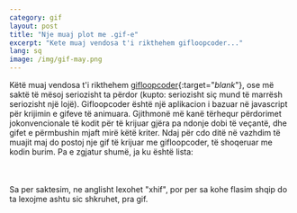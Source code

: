 ```yaml
---
category: gif
layout: post
title: "Nje muaj plot me .gif-e"
excerpt: "Kete muaj vendosa t'i rikthehem gifloopcoder..."
lang: sq
image: /img/gif-may.png
---
```


Këtë muaj vendosa t'i rikthehem [gifloopcoder](http://gifloopcoder.com){:target="_blank_"}, ose më saktë të mësoj seriozisht ta përdor (kupto: seriozisht siç mund të marrësh seriozisht një lojë). Gifloopcoder është një aplikacion i bazuar në javascript për krijimin e gifeve të animuara. Gjithmonë më kanë tërhequr përdorimet jokonvencionale të kodit për të krijuar gjëra pa ndonje dobi të veçantë, dhe gifet e përmbushin mjaft mirë këtë kriter. Ndaj për cdo ditë në vazhdim të muajit maj do postoj nje gif të krijuar me gifloopcoder, të shoqeruar me kodin burim. Pa e zgjatur shumë, ja ku është lista:

<script id="gif-list" type="text/x-handlebars-template">
  {% raw %}
  {{#gifs}}
  <div class="col-sm-3 col-xs-6">
    <a href="{{url}}">
      <img src="/img/{{thumbnail}}" alt="{{description}}" style="width: 100%;" hspace="8" vspace="8" align="center" border="2" />
    </a>
    <div class="text-center">{{date}}, <a href="{{code}}" target="_blank_">kodi burim</a></div>
  </div>
  {{/gifs}}
  {% endraw %}
</script>

<script src="https://cdnjs.cloudflare.com/ajax/libs/handlebars.js/4.0.5/handlebars.min.js"></script>

<script>
var data = { gifs : [
  {
    url: "https://media.giphy.com/media/l396NsQTsbuU9ireM/giphy.gif",
    description: "Rotating rects",
    thumbnail: "rects101.png",
    date: "9 maj",
    code: "http://pastebin.com/NYzZVtum"
  },
  {
    url: "https://media.giphy.com/media/3o6Ei16WlqqiXfyc7u/giphy.gif",
    description: "Rects and circles",
    thumbnail: "rects-and-circles.png",
    date: "10 maj",
    code: "http://pastebin.com/uxYcDBzT"
  },
  {
    url: "https://media.giphy.com/media/l0K45Xgyn16uryXde/giphy.gif",
    description: "Hexagonal waves",
    thumbnail: "hex-waves.png",
    date: "11 maj",
    code: "http://pastebin.com/FwQ6P6MT"
  },
  {
    url: "https://media.giphy.com/media/xT4uQnR1OnSp7HXJkY/giphy.gif",
    description: "Concentric hexs",
    thumbnail: "hex.png",
    date: "12 maj",
    code: "http://pastebin.com/8wE6PBZE"
  },
  {
    url: "https://media.giphy.com/media/xT4uQvBc2tt9JmfNtK/giphy.gif",
    description: "Flying carpet",
    thumbnail: "carpet.png",
    date: "13 maj",
    code: "http://pastebin.com/1nBp8gtK"
  },
  {
    url: "https://media.giphy.com/media/l396OkgEz1iJmbhCw/giphy.gif",
    description: "Waves ",
    thumbnail: "concentric-waves.png",
    date: "14 maj",
    code: "http://pastebin.com/hDSAC9M1"
  },
  {
    url: "https://media.giphy.com/media/l0K4gDkvZ2JYXKew8/giphy.gif",
    description: "Carpet 2",
    thumbnail: "tapeti-2.png",
    date: "15 maj",
    code: "http://pastebin.com/CnKPwZp9"
  },
  {
    url: "https://media.giphy.com/media/3o6EhKtkMkAZL1IHy8/giphy.gif",
    description: "Grid",
    thumbnail: "grid.png",
    date: "16 maj",
    code: "http://pastebin.com/v9NuHiM8"
  },
  {
    url: "https://media.giphy.com/media/26vUtMKae1elzGAWA/giphy.gif",
    description: "Triangles",
    thumbnail: "test6.png",
    date: "17 maj",
    code: "http://pastebin.com/m4MKuA77"
  },
  {
    url: "https://media.giphy.com/media/3o6EhE61Z7Vzi9soAU/giphy.gif",
    description: "Thjesht dhe bukur",
    thumbnail: "thjesht.png",
    date: "18 maj",
    code: "http://pastebin.com/acFikDs7"
  },
  {
    url: "https://media.giphy.com/media/l396TS4WOsPqRyGvm/giphy.gif",
    description: "Hex grid",
    thumbnail: "hex-grid.png",
    date: "19 maj",
    code: "http://pastebin.com/LaA0XW4P"
  }          
] };

var source = $("#gif-list").html();
var template = Handlebars.compile(source);
var html = template(data);
setTimeout(function(){
  $("#lista").html(html);  
}, 10)

</script>

<div class="row" id="lista" style="margin-bottom: 50px;">

</div>


Sa per saktesim, ne anglisht lexohet "xhif", por per sa kohe flasim shqip do ta lexojme ashtu sic shkruhet, pra gif.
